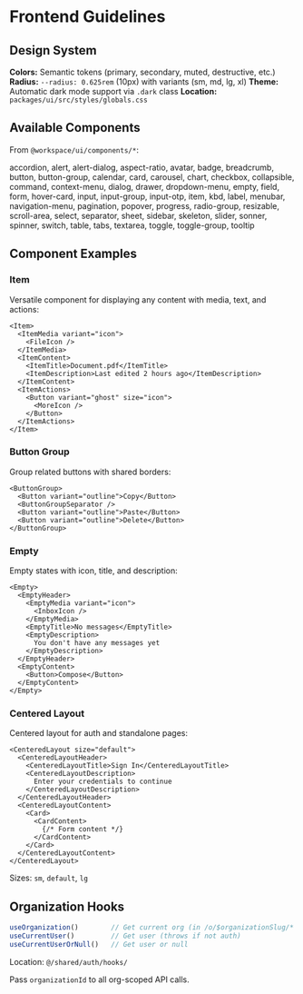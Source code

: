 # Frontend Guidelines

## Design System

**Colors:** Semantic tokens (primary, secondary, muted, destructive, etc.)
**Radius:** `--radius: 0.625rem` (10px) with variants (sm, md, lg, xl)
**Theme:** Automatic dark mode support via `.dark` class
**Location:** `packages/ui/src/styles/globals.css`

## Available Components

From `@workspace/ui/components/*`:

accordion, alert, alert-dialog, aspect-ratio, avatar, badge, breadcrumb, button, button-group, calendar, card, carousel, chart, checkbox, collapsible, command, context-menu, dialog, drawer, dropdown-menu, empty, field, form, hover-card, input, input-group, input-otp, item, kbd, label, menubar, navigation-menu, pagination, popover, progress, radio-group, resizable, scroll-area, select, separator, sheet, sidebar, skeleton, slider, sonner, spinner, switch, table, tabs, textarea, toggle, toggle-group, tooltip

## Component Examples

### Item
Versatile component for displaying any content with media, text, and actions:

```tsx
<Item>
  <ItemMedia variant="icon">
    <FileIcon />
  </ItemMedia>
  <ItemContent>
    <ItemTitle>Document.pdf</ItemTitle>
    <ItemDescription>Last edited 2 hours ago</ItemDescription>
  </ItemContent>
  <ItemActions>
    <Button variant="ghost" size="icon">
      <MoreIcon />
    </Button>
  </ItemActions>
</Item>
```

### Button Group
Group related buttons with shared borders:

```tsx
<ButtonGroup>
  <Button variant="outline">Copy</Button>
  <ButtonGroupSeparator />
  <Button variant="outline">Paste</Button>
  <Button variant="outline">Delete</Button>
</ButtonGroup>
```

### Empty
Empty states with icon, title, and description:

```tsx
<Empty>
  <EmptyHeader>
    <EmptyMedia variant="icon">
      <InboxIcon />
    </EmptyMedia>
    <EmptyTitle>No messages</EmptyTitle>
    <EmptyDescription>
      You don't have any messages yet
    </EmptyDescription>
  </EmptyHeader>
  <EmptyContent>
    <Button>Compose</Button>
  </EmptyContent>
</Empty>
```

### Centered Layout
Centered layout for auth and standalone pages:

```tsx
<CenteredLayout size="default">
  <CenteredLayoutHeader>
    <CenteredLayoutTitle>Sign In</CenteredLayoutTitle>
    <CenteredLayoutDescription>
      Enter your credentials to continue
    </CenteredLayoutDescription>
  </CenteredLayoutHeader>
  <CenteredLayoutContent>
    <Card>
      <CardContent>
        {/* Form content */}
      </CardContent>
    </Card>
  </CenteredLayoutContent>
</CenteredLayout>
```

Sizes: `sm`, `default`, `lg`

## Organization Hooks

```typescript
useOrganization()        // Get current org (in /o/$organizationSlug/* routes)
useCurrentUser()         // Get user (throws if not auth)
useCurrentUserOrNull()   // Get user or null
```

Location: `@/shared/auth/hooks/`

Pass `organizationId` to all org-scoped API calls.
